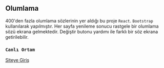 
## Olumlama

400'den fazla olumlama sözlerinin yer aldığı bu proje `React`. `Bootstrap` kullanılarak yapılmıştır. Her sayfa yenileme sonucu rastgele bir olumlama sözü ekrana gelmektedir. Değiştir butonu yardımı ile farklı bir söz ekrana getirilebilir.


### `Canlı Ortam`

 [Siteye Giriş
](https://react-olumlama-burak.herokuapp.com/) 
 


